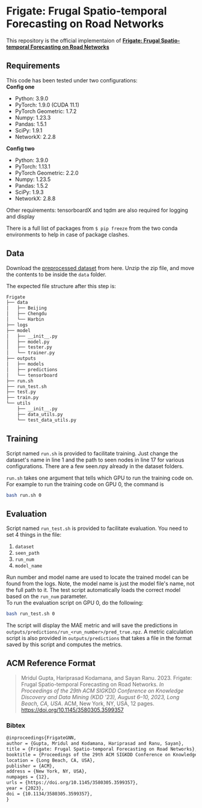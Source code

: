 # Frigate: Frugal Spatio-temporal Forecasting on Road Networks
This repository is the official implementaion of [**Frigate: Frugal Spatio-temporal Forecasting on Road Networks**](https://doi.org/10.1145/3580305.3599357)

## Requirements
This code has been tested under two configurations:  
**Config one**
- Python: 3.9.0
- PyTorch: 1.9.0 (CUDA 11.1)
- PyTorch Geometric: 1.7.2
- Numpy: 1.23.3
- Pandas: 1.5.1
- SciPy: 1.9.1
- NetworkX: 2.2.8

**Config two**
- Python: 3.9.0
- PyTorch: 1.13.1
- PyTorch Geometric: 2.2.0
- Numpy: 1.23.5
- Pandas: 1.5.2
- SciPy: 1.9.3
- NetworkX: 2.8.8

Other requirements: tensorboardX and tqdm are also required for logging and display

There is a full list of packages from ```$ pip freeze``` from the two conda environments to help in case of package clashes.

## Data
Download the [preprocessed dataset](https://drive.google.com/file/d/1l715iYVktwi8WFs_eOAvoVWS2pPzYiDJ/view?usp=share_link)
from here. Unzip the zip file, and move the contents to be inside the ```data``` folder.

The expected file structure after this step is:
```bash
Frigate
├── data
│   ├── Beijing
│   ├── Chengdu
│   └── Harbin
├── logs
├── model
│   ├── __init__.py
│   ├── model.py
│   ├── tester.py
│   └── trainer.py
├── outputs
│   ├── models
│   ├── predictions
│   └── tensorboard
├── run.sh
├── run_test.sh
├── test.py
├── train.py
└── utils
    ├── __init__.py
    ├── data_utils.py
    └── test_data_utils.py
```

## Training
Script named ```run.sh``` is  provided to facilitate training. Just change the dataset's name in line 1 and
the path to seen nodes in line 17 for various configurations. There are a few seen.npy already in the dataset folders.

```run.sh``` takes one argument that tells which GPU to run the training code on. For example to run the training code on GPU 0,
the command is

```bash
bash run.sh 0
```

## Evaluation
Script named ```run_test.sh``` is provided to facilitate evaluation. You need to set 4 things in the file:
1. ```dataset```
2. ```seen_path```
3. ```run_num```
4. ```model_name```

Run number and model name are used to locate the trained model can be found from the logs. Note, the model name
is just the model file's name, not the full path to it. The test script automatically loads the correct model based
on the ```run_num``` parameter.  
To run the evaluation script on GPU 0, do the following:

```bash
bash run_test.sh 0
```

The script will display the MAE metric and will save the predictions in ```outputs/predictions/run_<run_number>/pred_true.npz```.
A metric calculation script is also provided in ```outputs/predictions``` that takes a file in the format saved by this script and
computes the metrics.

## ACM Reference Format
> Mridul Gupta, Hariprasad Kodamana, and Sayan Ranu. 2023. Frigate: Frugal Spatio-temporal Forecasting on Road Networks. _In Proceedings of the 29th ACM SIGKDD Conference on Knowledge Discovery and Data Mining (KDD ’23), August 6–10, 2023, Long Beach, CA, USA_. ACM, New York, NY, USA, 12 pages. https://doi.org/10.1145/3580305.3599357

### Bibtex
```tex
@inproceedings{FrigateGNN,
author = {Gupta, Mridul and Kodamana, Hariprasad and Ranu, Sayan},
title = {Frigate: Frugal Spatio-temporal Forecasting on Road Networks},
booktitle = {Proceedings of the 29th ACM SIGKDD Conference on Knowledge Discovery and Data Mining (KDD '23)},
location = {Long Beach, CA, USA},
publisher = {ACM},
address = {New York, NY, USA},
numpages = {12},
urls = {https://doi.org/10.1145/3580305.3599357},
year = {2023},
doi = {10.1134/3580305.3599357},
}
```
